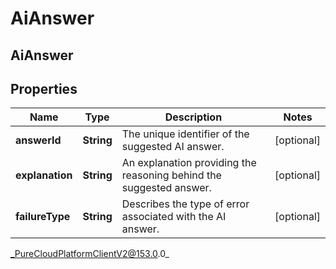 # AiAnswer

## AiAnswer

## Properties

|Name | Type | Description | Notes|
|------------ | ------------- | ------------- | -------------|
| **answerId** | **String** | The unique identifier of the suggested AI answer. | [optional] |
| **explanation** | **String** | An explanation providing the reasoning behind the suggested answer. | [optional] |
| **failureType** | **String** | Describes the type of error associated with the AI answer. | [optional] |



_PureCloudPlatformClientV2@153.0.0_
